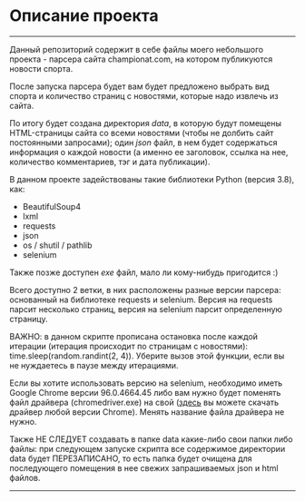 # Описание проекта
* * *
Данный репозиторий содержит в себе файлы моего небольшого проекта - парсера сайта championat.com,
на котором публикуются новости спорта.

После запуска парсера будет вам будет предложено выбрать вид спорта и количество страниц с новостями,
которые надо извлечь из сайта.

По итогу будет создана директория *data*, в которую будут помещены HTML-страницы
сайта со всеми новостями (чтобы не долбить сайт постоянными запросами); один *json* файл,
в нем будет содержаться информация о каждой новости (а именно ее заголовок, ссылка на нее, количество комментариев,
тэг и дата публикации).

В данном проекте задействованы такие библиотеки Python (версия 3.8), как:
+ BeautifulSoup4
+ lxml
+ requests
+ json
+ os / shutil / pathlib
+ selenium

Также позже доступен *exe* файл, мало ли кому-нибудь пригодится :)

Всего доступно 2 ветки, в них расположены разные версии парсера: основанный на библиотеке
requests и selenium. Версия на requests парсит несколько страниц, версия
на selenium парсит определенную страницу.

ВАЖНО: в данном скрипте прописана остановка после каждой итерации
(итерация происходит по страницам с новостями): time.sleep(random.randint(2, 4)).
Уберите вызов этой функции, если вы не нуждаетесь в паузе между итерациями. 

Если вы хотите использовать версию на selenium, необходимо иметь Google Chrome версии 96.0.4664.45 либо 
вам нужно будет поменять файл драйвера (chromedriver.exe) на свой
([здесь](https://chromedriver.storage.googleapis.com/index.html) вы можете скачать драйвер любой версии
Chrome). Менять название файла драйвера не нужно.  

Также НЕ СЛЕДУЕТ создавать в папке data какие-либо свои папки либо файлы: при следующем запуске
скрипта все содержимое директории data будет ПЕРЕЗАПИСАНО, то есть папка будет очищена для
последующего помещения в нее свежих запрашиваемых json и html файлов.
* * *
